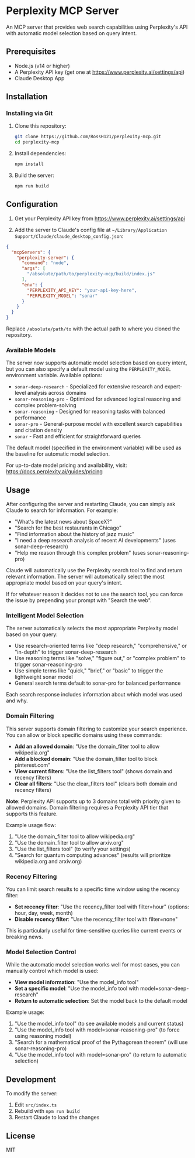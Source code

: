 # Perplexity MCP Server

An MCP server that provides web search capabilities using Perplexity's API with automatic model selection based on query intent.

## Prerequisites

- Node.js (v14 or higher)
- A Perplexity API key (get one at <https://www.perplexity.ai/settings/api>)
- Claude Desktop App

## Installation

### Installing via Git

1. Clone this repository:

    ```bash
    git clone https://github.com/RossH121/perplexity-mcp.git
    cd perplexity-mcp
    ```

2. Install dependencies:

    ```bash
    npm install
    ```

3. Build the server:

    ```bash
    npm run build
    ```

## Configuration

1. Get your Perplexity API key from <https://www.perplexity.ai/settings/api>

2. Add the server to Claude's config file at `~/Library/Application Support/Claude/claude_desktop_config.json`:

```json
{
  "mcpServers": {
    "perplexity-server": {
      "command": "node",
      "args": [
        "/absolute/path/to/perplexity-mcp/build/index.js"
      ],
      "env": {
        "PERPLEXITY_API_KEY": "your-api-key-here",
        "PERPLEXITY_MODEL": "sonar"
      }
    }
  }
}
```

Replace `/absolute/path/to` with the actual path to where you cloned the repository.

### Available Models

The server now supports automatic model selection based on query intent, but you can also specify a default model using the `PERPLEXITY_MODEL` environment variable. Available options:

- `sonar-deep-research` - Specialized for extensive research and expert-level analysis across domains
- `sonar-reasoning-pro` - Optimized for advanced logical reasoning and complex problem-solving
- `sonar-reasoning` - Designed for reasoning tasks with balanced performance
- `sonar-pro` - General-purpose model with excellent search capabilities and citation density
- `sonar` - Fast and efficient for straightforward queries

The default model (specified in the environment variable) will be used as the baseline for automatic model selection.

For up-to-date model pricing and availability, visit: <https://docs.perplexity.ai/guides/pricing>

## Usage

After configuring the server and restarting Claude, you can simply ask Claude to search for information. For example:

- "What's the latest news about SpaceX?"
- "Search for the best restaurants in Chicago"
- "Find information about the history of jazz music"
- "I need a deep research analysis of recent AI developments" (uses sonar-deep-research)
- "Help me reason through this complex problem" (uses sonar-reasoning-pro)

Claude will automatically use the Perplexity search tool to find and return relevant information. The server will automatically select the most appropriate model based on your query's intent.

If for whatever reason it decides not to use the search tool, you can force the issue by prepending your prompt with "Search the web".

### Intelligent Model Selection

The server automatically selects the most appropriate Perplexity model based on your query:

- Use research-oriented terms like "deep research," "comprehensive," or "in-depth" to trigger sonar-deep-research
- Use reasoning terms like "solve," "figure out," or "complex problem" to trigger sonar-reasoning-pro
- Use simple terms like "quick," "brief," or "basic" to trigger the lightweight sonar model
- General search terms default to sonar-pro for balanced performance

Each search response includes information about which model was used and why.

### Domain Filtering

This server supports domain filtering to customize your search experience. You can allow or block specific domains using these commands:

- **Add an allowed domain**: "Use the domain_filter tool to allow wikipedia.org"
- **Add a blocked domain**: "Use the domain_filter tool to block pinterest.com"
- **View current filters**: "Use the list_filters tool" (shows domain and recency filters)
- **Clear all filters**: "Use the clear_filters tool" (clears both domain and recency filters)

**Note**: Perplexity API supports up to 3 domains total with priority given to allowed domains. Domain filtering requires a Perplexity API tier that supports this feature.

Example usage flow:
1. "Use the domain_filter tool to allow wikipedia.org"
2. "Use the domain_filter tool to allow arxiv.org"
3. "Use the list_filters tool" (to verify your settings)
4. "Search for quantum computing advances" (results will prioritize wikipedia.org and arxiv.org)

### Recency Filtering

You can limit search results to a specific time window using the recency filter:

- **Set recency filter**: "Use the recency_filter tool with filter=hour" (options: hour, day, week, month)
- **Disable recency filter**: "Use the recency_filter tool with filter=none"

This is particularly useful for time-sensitive queries like current events or breaking news.

### Model Selection Control

While the automatic model selection works well for most cases, you can manually control which model is used:

- **View model information**: "Use the model_info tool"
- **Set a specific model**: "Use the model_info tool with model=sonar-deep-research"
- **Return to automatic selection**: Set the model back to the default model

Example usage:
1. "Use the model_info tool" (to see available models and current status)
2. "Use the model_info tool with model=sonar-reasoning-pro" (to force using reasoning model)
3. "Search for a mathematical proof of the Pythagorean theorem" (will use sonar-reasoning-pro)
4. "Use the model_info tool with model=sonar-pro" (to return to automatic selection)

## Development

To modify the server:

1. Edit `src/index.ts`
2. Rebuild with `npm run build`
3. Restart Claude to load the changes

## License

MIT
